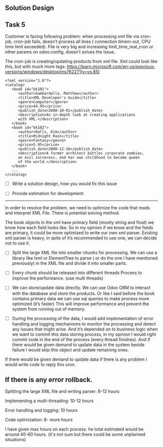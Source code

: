 Solution Design
--------------------
Task 5
--------------------

Customer is facing following problem: when processing xml file via cron-job, cron-job fails, doesn’t process all lines (
connection timem-out, CPU time limit exceeded). File is very big and increasing limit_time_real_cron or other params on
odoo.config, doesn’t solves the issue.

The cron-job is creating/updating products from xml file.
Xml could look like this, but with much more <book>
tags: https://learn.microsoft.com/en-us/previous-versions/windows/desktop/ms762271(v=vs.85)

```
<?xml version="1.0"?>
<catalog>
   <book id="bk101">
      <author>Gambardella, Matthew</author>
      <title>XML Developer's Guide</title>
      <genre>Computer</genre>
      <price>44.95</price>
      <publish_date>2000-10-01</publish_date>
      <description>An in-depth look at creating applications 
      with XML.</description>
   </book>
   <book id="bk102">
      <author>Ralls, Kim</author>
      <title>Midnight Rain</title>
      <genre>Fantasy</genre>
      <price>5.95</price>
      <publish_date>2000-12-16</publish_date>
      <description>A former architect battles corporate zombies, 
      an evil sorceress, and her own childhood to become queen 
      of the world.</description>
   </book>
   ...
</catalog>
```

-[ ] Write a solution design, how you would fix this issue

-[ ] Provide estimation for development

---------------------------
In order to resolve the problem, we need to optimize the code that reads and interpret XML File.
There is potential solving method.

The book objects in the xml have primary field (mostly string and float) we know how each field looks like. So in my
opinion if we know and the fields are primary, it could be more optimized to write our own xml parser. Existing xml
parser is heavy, in spite of it’s recommended to use one, we can decide not to use it.

-[ ] Split the large XML file into smaller chunks for processing. We can use a library like lxml or ElementTree to
 parse ( or do the one I have mentioned previously) in the XML file and divide it into smaller parts.

-[ ]  Every chunk should be released into different threads Process to improve the performance. (use multi threads)

-[ ] We can store/update data directly. We can use Odoo ORM to interact with the database and store the products. Or
 like I said before the book contains primary data we can use sql queries to make process more optimized (it’s faster)
 This will improve performance and prevent the system from running out of memory.

- [ ] During the processing of the data, I would add implementation of error handling and logging mechanisms to monitor
  the processing and detect any issues that might arise. And it’s depended on to business logic when we want to commit
  this data storing process, in my opinion I would right commit code in the end of the process (every thread finishes).
  And if there would be given demand to update data in the system beside failure I would skip this object and update
  remaining ones.

If there would be given demand to update data if there is any problem I would write code to reply this cron.

If there is any error rollback.
---------------------------
Splitting the large XML file and writing parser: 8-12 hours

Implementing a multi-threading: 10-12 hours

Error handling and logging: 10 hours

Code optimization: 8- more hours

I have given max hours on each process. he total estimated would be around 40-60 hours. (it's not sum but there could be
some unplanned situations)

